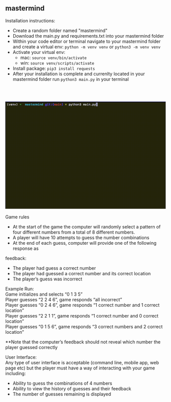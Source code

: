 ## mastermind ##

Installation instructions:
  - Create a random folder named "mastermind"
  - Download the main.py and requirements.txt into your mastermind folder
  - Within your code editor or terminal navigate to your mastermind folder and create a virtual env: <code>python -m venv venv</code> or <code>python3 -m venv venv</code>
  - Activate your virtual env:
    - mac: <code>source venv/bin/activate</code>
    - win: <code>source venv/scripts/activate</code>
  - Install package: <code>pip3 install requests</code>
  - After your installation is complete and currenlty located in your mastermind folder run <code>python3 main.py</code> in your terminal 
<br>
<br>

![mastermind](/assets/mastermind.gif "mastermind")

Game rules
- At the start of the game the computer will randomly select a pattern of four different
numbers from a total of 8 different numbers.
- A player will have 10 attempts to guess the number combinations
- At the end of each guess, computer will provide one of the following response as

feedback:
- The player had guess a correct number
- The player had guessed a correct number and its correct location
- The player’s guess was incorrect

Example Run:<br>
Game initializes and selects “0 1 3 5”<br>
Player guesses “2 2 4 6”, game responds “all incorrect”<br>
Player guesses “0 2 4 6”, game responds “1 correct number and 1 correct location”<br>
Player guesses “2 2 1 1”, game responds “1 correct number and 0 correct location”<br>
Player guesses “0 1 5 6”, game responds “3 correct numbers and 2 correct location”<br>

**Note that the computer’s feedback should not reveal which number the player guessed correctly

User Interface:<br>
Any type of user interface is acceptable (command line, mobile app, web page etc) but the
player must have a way of interacting with your game including:
- Ability to guess the combinations of 4 numbers
- Ability to view the history of guesses and their feedback
- The number of guesses remaining is displayed

